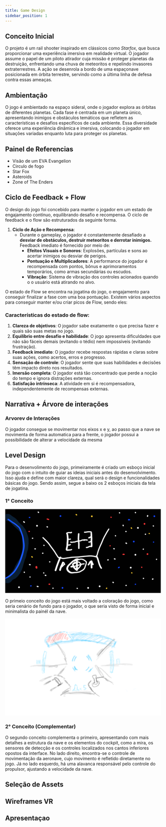 ```yaml
---
title: Game Design
sidebar_position: 1
---
```


## Conceito Inicial

O projeto é um rail shooter inspirado em clássicos como *Starfox*, que busca proporcionar uma experiência imersiva em realidade virtual. O jogador assume o papel de um piloto atirador cuja missão é proteger planetas da destruição, enfrentando uma chuva de meteoritos e repelindo invasores extraterrestres. A ação se desenrola a bordo de uma espaçonave posicionada em órbita terrestre, servindo como a última linha de defesa contra essas ameaças.

## Ambientação

O jogo é ambientado na espaço sideral, onde o jogador explora as órbitas de diferentes planetas. Cada fase é centrada em um planeta único, apresentando inimigos e obstáculos temáticos que refletem as características e desafios específicos de cada ambiente. Essa diversidade oferece uma experiência dinâmica e imersiva, colocando o jogador em situações variadas enquanto luta para proteger os planetas.

## Painel de Referencias 
<!-- Colocar Link Miro -->
- Visão de um EVA Evangelion
- Circulo de fogo
- Star Fox
- Asteroids
- Zone of The Enders

## Ciclo de Feedback + Flow

O design do jogo foi concebido para manter o jogador em um estado de engajamento contínuo, equilibrando desafio e recompensa. O ciclo de feedback e o flow são estruturados da seguinte forma.

1. **Ciclo de Ação e Recompensa**:  
   - Durante o gameplay, o jogador é constantemente desafiado a **desviar de obstáculos, destruir meteoritos e derrotar inimigos.** Feedback imediato é fornecido por meio de:
     - **Efeitos Visuais e Sonoros**: Explosões, partículas e sons ao acertar inimigos ou desviar de perigos.
     - **Pontuação e Multiplicadores**: A performance do jogador é recompensada com pontos, bônus e aprimoramentos temporários, como armas secundárias ou escudos.
     - **Vibração**: Sistema de vibração dos controles acionados quando o o usuário está atirando no alvo.

O estado de Flow se encontra na jogatina do jogo, o engajamento para conseguir finalizar a fase com uma boa pontuação. Existem vários aspectos para conseguir manter e/ou criar picos de Flow, sendo eles:

### Características do estado de flow:

1. **Clareza de objetivos**: O jogador sabe exatamente o que precisa fazer e quais são suas metas no jogo.
2. **Equilíbrio entre desafio e habilidade**: O jogo apresenta dificuldades que não são fáceis demais (evitando o tédio) nem impossíveis (evitando frustração).
3. **Feedback imediato**: O jogador recebe respostas rápidas e claras sobre suas ações, como acertos, erros e progresso.
4. **Sensação de controle**: O jogador sente que suas habilidades e decisões têm impacto direto nos resultados.
5. **Imersão completa**: O jogador está tão concentrado que perde a noção do tempo e ignora distrações externas.
6. **Satisfação intrínseca**: A atividade em si é recompensadora, independentemente de recompensas externas.

## Narrativa + Árvore de interações
<!-- Twine HTML -->

### Arvorev de Interações
O jogador consegue se movimentar nos eixos x e y, ao passo que a nave se movimenta de forma automatica para a frente, o jogador possui a possibilidade de alterar a velocidade da mesma

## Level Design

Para o desenvolimento do jogo, primeiramente é criado um esboço inicial do jogo com o intuito de guiar as ideias iniciais antes do desenvolvimento. Isso ajuda e define com maior clareza, qual será o design e funcionalidades básicas do jogo. Sendo assim, segue a baixo os 2 esboços iniciais da tela de jogatina.

### 1° Conceito

![1° Conceito](./img/1_conceito.png)

O primeio conceito do jogo está mais voltado a coloração do jogo, como seria cenário de fundo para o jogador, o que seria visto de forma inicial e minimalista do painél da nave.

![2° Conceito](./img/2_conceito.png)

### 2° Conceito (Complementar)

O segundo conceito complementa o primeiro, apresentando com mais detalhes a estrutura da nave e os elementos do cockpit, como a mira, os sensores de detecção e os controles localizados nos cantos inferiores opostos da interface. No lado direito, encontra-se o controle de movimentação da aeronave, cujo movimento é refletido diretamente no jogo. Já no lado esquerdo, há uma alavanca responsável pelo controle do propulsor, ajustando a velocidade da nave.

## Seleção de Assets
<!-- Lista de arquivos -->

## Wireframes VR
<!-- papel ou digital -->

## Apresentaçao 